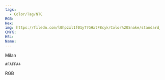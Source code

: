 ```yaml
---
tags:
  - Color/Tag/NTC
RGB:
Hex:
img: https://filedn.com/l0hpzxl1f01yT7GHxtF8cyk/Color%20Snake/standard_csv_to_svg//FAFFA4.svg
CMYK:
HSL:
Name:
---
```

Milan
```palette
#FAFFA4
```
RGB
